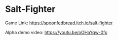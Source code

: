 # Salt-Fighter
Game Link: https://spoonfedbread.itch.io/salt-fighter

Alpha demo video: https://youtu.be/oOHaYqw-0fg
